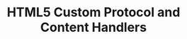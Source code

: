 ---
title: HTML5 Custom Protocol and Content Handlers
authors:
- mike-taylor
intro: 'This article introduces the HTML5 custom scheme and content handlers, showing how you can employ them to allow use of custom content types on your sites.'
layout: article
---
